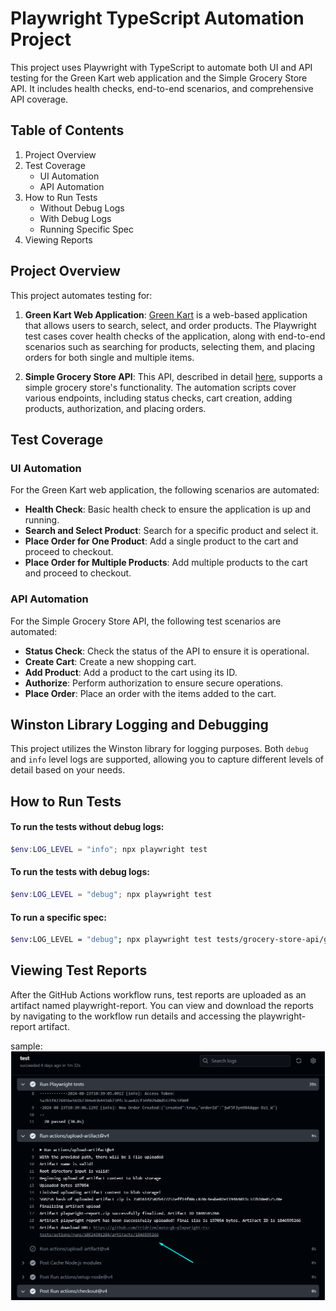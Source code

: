 # Playwright TypeScript Automation Project

This project uses Playwright with TypeScript to automate both UI and API testing for the Green Kart web application and the Simple Grocery Store API. It includes health checks, end-to-end scenarios, and comprehensive API coverage.

## Table of Contents

1. Project Overview
2. Test Coverage
   - UI Automation
   - API Automation
3. How to Run Tests
   - Without Debug Logs
   - With Debug Logs
   - Running Specific Spec
4. Viewing Reports

## Project Overview

This project automates testing for:

1. **Green Kart Web Application**: [Green Kart](https://rahulshettyacademy.com/seleniumPractise/#/) is a web-based application that allows users to search, select, and order products. The Playwright test cases cover health checks of the application, along with end-to-end scenarios such as searching for products, selecting them, and placing orders for both single and multiple items.

2. **Simple Grocery Store API**: This API, described in detail [here](https://github.com/vdespa/Postman-Complete-Guide-API-Testing/blob/main/simple-grocery-store-api.md), supports a simple grocery store's functionality. The automation scripts cover various endpoints, including status checks, cart creation, adding products, authorization, and placing orders.

## Test Coverage

### UI Automation

For the Green Kart web application, the following scenarios are automated:

- **Health Check**: Basic health check to ensure the application is up and running.
- **Search and Select Product**: Search for a specific product and select it.
- **Place Order for One Product**: Add a single product to the cart and proceed to checkout.
- **Place Order for Multiple Products**: Add multiple products to the cart and proceed to checkout.

### API Automation

For the Simple Grocery Store API, the following test scenarios are automated:

- **Status Check**: Check the status of the API to ensure it is operational.
- **Create Cart**: Create a new shopping cart.
- **Add Product**: Add a product to the cart using its ID.
- **Authorize**: Perform authorization to ensure secure operations.
- **Place Order**: Place an order with the items added to the cart.

## Winston Library Logging and Debugging

This project utilizes the Winston library for logging purposes. Both `debug` and `info` level logs are supported, allowing you to capture different levels of detail based on your needs.

## How to Run Tests


#### To run the tests without debug logs:

```powershell
$env:LOG_LEVEL = "info"; npx playwright test
```
#### To run the tests with debug logs:
```powershell
$env:LOG_LEVEL = "debug"; npx playwright test
```
#### To run a specific spec:
```bash
$env:LOG_LEVEL = "debug"; npx playwright test tests/grocery-store-api/gs_e2eFlow-api.spec.ts --project=chromium 
```
## Viewing Test Reports
After the GitHub Actions workflow runs, test reports are uploaded as an artifact named playwright-report. You can view and download the reports by navigating to the workflow run details and accessing the playwright-report artifact.

sample:
![alt text](image.png)
